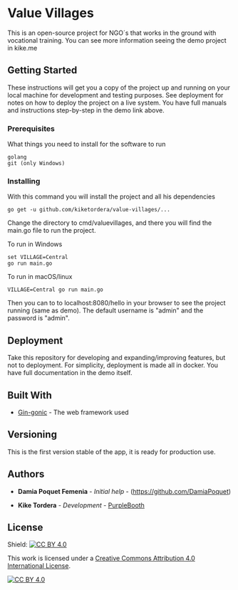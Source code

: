 # Value Villages

This is an open-source project for NGO´s that works in the ground with vocational training.
You can see more information seeing the demo project in kike.me

## Getting Started

These instructions will get you a copy of the project up and running on your local machine for development and testing purposes. See deployment for notes on how to deploy the project on a live system. You have full manuals and instructions step-by-step in the demo link above.

### Prerequisites

What things you need to install for the software to run

```
golang
git (only Windows)
```

### Installing

With this command you will install the project and all his dependencies

```
go get -u github.com/kiketordera/value-villages/...
```

Change the directory to cmd/valuevillages, and there you will find the main.go file to run the project.

To run in Windows
```
set VILLAGE=Central
go run main.go
```

To run in macOS/linux

```
VILLAGE=Central go run main.go
```

Then you can to to localhost:8080/hello in your browser to see the project running (same as demo).
The default username is "admin" and the password is "admin".


## Deployment

Take this repository for developing and expanding/improving features, but not to deployment.
For simplicity, deployment is made all in docker. You have full documentation in the demo itself.

## Built With

* [Gin-gonic](https://github.com/gin-gonic/gin) - The web framework used

## Versioning

This is the first version stable of the app, it is ready for production use.

## Authors

* **Damia Poquet Femenia** - *Initial help* - (https://github.com/DamiaPoquet)

* **Kike Tordera** - *Development* - [PurpleBooth](https://github.com/kiketordera)


## License

Shield: [![CC BY 4.0][cc-by-shield]][cc-by]

This work is licensed under a
[Creative Commons Attribution 4.0 International License][cc-by].

[![CC BY 4.0][cc-by-image]][cc-by]

[cc-by]: http://creativecommons.org/licenses/by/4.0/
[cc-by-image]: https://i.creativecommons.org/l/by/4.0/88x31.png
[cc-by-shield]: https://img.shields.io/badge/License-CC%20BY%204.0-lightgrey.svg


